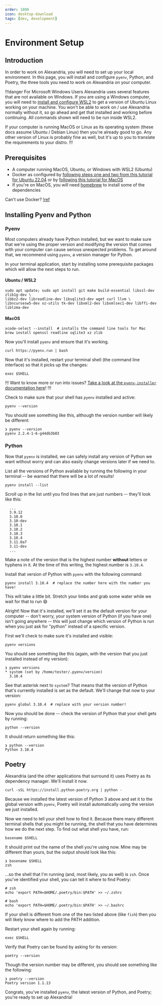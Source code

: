 ```yaml
---
order: 1000
icon: desktop-download
tags: [dev, development]
---
```

# Environment Setup

## Introduction
In order to work on Alexandria, you will need to set up your local environment. In this page, you will install and configure `pyenv`, Python, and Poetry, the three tools you need to work on Alexandria on your computer.

!!!danger For Microsoft Windows Users
Alexandria uses several features that are not available on Windows. If you are using a Windows computer, you will need to [install and configure WSL2](https://docs.microsoft.com/en-us/windows/wsl/install) to get a version of Ubuntu Linux working on your machine. You won't be able to work on / use Alexandria normally without it, so go ahead and get that installed and working before continuing. All commands shown will need to be run inside WSL2.

If your computer is running MacOS or Linux as its operating system (these docs assume Ubuntu / Debian Linux) then you're already good to go. Any other version of Linux is probably fine as well, but it's up to you to translate the requirements to your distro.
!!!

## Prerequisites

* A computer running MacOS, Ubuntu, or Windows with WSL2 (Ubuntu)
* Docker as configured by [following steps one and two from this tutorial for Ubuntu 22.04](https://www.digitalocean.com/community/tutorials/how-to-install-and-use-docker-on-ubuntu-22-04) or by [following this tutorial for MacOS](https://docs.docker.com/desktop/mac/install/)
* If you're on MacOS, you will need [homebrew](https://brew.sh/) to install some of the dependencies

Can't use Docker? [!ref](install_psql_locally.md)

## Installing Pyenv and Python

### Pyenv

Most computers already have Python installed, but we want to make sure that we're using the proper version and modifying the version that comes with your computer can cause serious unexpected problems. To get around that, we recommend using `pyenv`, a version manager for Python.

In your terminal application, start by installing some prerequisite packages which will allow the next steps to run.

#### Ubuntu / WSL2

```shell
sudo apt update; sudo apt install git make build-essential libssl-dev zlib1g-dev \
libbz2-dev libreadline-dev libsqlite3-dev wget curl llvm \
libncursesw5-dev xz-utils tk-dev libxml2-dev libxmlsec1-dev libffi-dev liblzma-dev
```

#### MacOS
```shell
xcode-select --install  # installs the command line tools for Mac
brew install openssl readline sqlite3 xz zlib
```

Now you'll install `pyenv` and ensure that it's working.

```shell
curl https://pyenv.run | bash
```

Now that it's installed, restart your terminal shell (the command line interface) so that it picks up the changes:

```shell
exec $SHELL
```

!!!
Want to know more or run into issues? [Take a look at the `pyenv-installer` documentation here](https://github.com/pyenv/pyenv-installer)!
!!!

Check to make sure that your shell has `pyenv` installed and active:

```shell
pyenv --version
```

You should see something like this, although the version number will likely be different:

```shell Result:
❯ pyenv --version
pyenv 2.2.4-1-6-g44db3b03
```

### Python

Now that `pyenv` is installed, we can safely install any version of Python we want without worry and can also easily change versions later if we need to.

List all the versions of Python available by running the following in your terminal -- be warned that there will be a lot of results!

```shell
pyenv install --list
```

Scroll up in the list until you find lines that are just numbers -- they'll look like this:

```shell Result:
  ...
  3.9.12
  3.10.0
  3.10-dev
  3.10.1
  3.10.2
  3.10.3
  3.10.4
  3.11.0a7
  3.11-dev
  ...
```

Make a note of the version that is the highest number **without** letters or hyphens in it. At the time of this writing, the highest number is `3.10.4`.

Install that version of Python with `pyenv` with the following command:

```shell
pyenv install 3.10.4  # replace the number here with the number you have!
```

This will take a little bit. Stretch your limbs and grab some water while we wait for that to run :smile:

Alright! Now that it's installed, we'll set it as the default version for your computer -- don't worry, your system version of Python (if you have one) isn't going anywhere -- this will just change which version of Python is run when you just ask for "python" instead of a specific version.

First we'll check to make sure it's installed and visible:

```shell
pyenv versions
```

You should see something like this (again, with the version that you just installed instead of my version):

```shell Result:
❯ pyenv versions
* system (set by /home/tester/.pyenv/version)
  3.10.4
```

See that asterisk next to `system`? That means that the version of Python that's currently installed is set as the default. We'll change that now to your version:

```shell
pyenv global 3.10.4  # replace with your version number!
```

Now you should be done -- check the version of Python that your shell gets by running:

```shell
python --version
```

It should return something like this:

```shell Result:
❯ python --version
Python 3.10.4
```

## Poetry

Alexandria (and the other applications that surround it) uses Poetry as its dependency manager. We'll install it now.

```shell
curl -sSL https://install.python-poetry.org | python -
```

Because we installed the latest version of Python 3 above and set it to the global version with `pyenv`, Poetry will install automatically using the version we just installed.

Now we need to tell your shell how to find it. Because there many different terminal shells that you might be running, the shell that you have determines how we do the next step. To find out what shell you have, run:

```shell
basename $SHELL
```

It should print out the name of the shell you're using now. Mine may be different than yours, but the output should look like this:

```shell Result:
❯ basename $SHELL
zsh
```

...so the shell that I'm running (and, most likely, you as well) is `zsh`. Once you've identified your shell, you can tell it where to find Poetry:

```shell
# zsh
echo 'export PATH=$HOME/.poetry/bin:$PATH' >> ~/.zshrc

# bash
echo 'export PATH=$HOME/.poetry/bin:$PATH' >> ~/.bashrc
```

If your shell is different from one of the two listed above (like `fish`) then you will likely know where to add the PATH addition.

Restart your shell again by running:

```shell
exec $SHELL
```

Verify that Poetry can be found by asking for its version:

```shell
poetry --version
```

Though the version number may be different, you should see something like the following:

```shell Result:
❯ poetry --version
Poetry version 1.1.13
```

Congrats, you've installed `pyenv`, the latest version of Python, and Poetry; you're ready to set up Alexandria!
